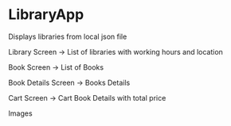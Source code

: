 # LibraryApp
Displays libraries from local json file

Library Screen -> List of libraries with working hours and location

Book Screen -> List of Books

Book Details Screen -> Books Details

Cart Screen -> Cart Book Details with total price


Images

